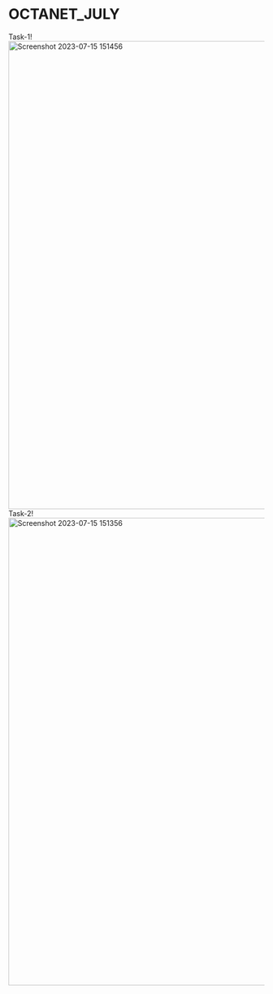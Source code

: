# OCTANET_JULY
Task-1!<img width="920" alt="Screenshot 2023-07-15 151456" src="https://github.com/Dushyantchahar/OCTANET_JULY/assets/97494865/ebe2122d-ad3a-495e-b556-e18fc980bfec">
Task-2!<img width="919" alt="Screenshot 2023-07-15 151356" src="https://github.com/Dushyantchahar/OCTANET_JULY/assets/97494865/0ad6b8b9-4f8b-4f26-9355-5e674529d38f">


